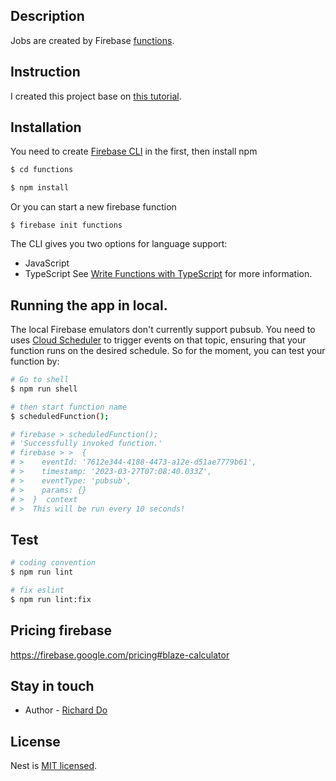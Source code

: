 ## Description

Jobs are created by Firebase [functions](https://firebase.google.com/docs/functions/get-started).

## Instruction
I created this project base on [this tutorial](https://firebase.google.com/docs/functions/schedule-functions).

## Installation
You need to create [Firebase CLI](https://firebase.google.com/docs/cli?authuser=0#setup_update_cli) in the first, then install npm

```bash
$ cd functions

$ npm install
```

Or you can start a new firebase function

```
$ firebase init functions
```
The CLI gives you two options for language support:
- JavaScript
- TypeScript See [Write Functions with TypeScript](https://firebase.google.com/docs/functions/typescript) for more information.

## Running the app in local. 
The local Firebase emulators don't currently support pubsub. You need to uses [Cloud Scheduler](https://cloud.google.com/scheduler/) to trigger events on that topic, ensuring that your function runs on the desired schedule. So for the moment, you can test your function by:

```bash
# Go to shell
$ npm run shell

# then start function name 
$ scheduledFunction();

# firebase > scheduledFunction();
# 'Successfully invoked function.'
# firebase > >  {
# >    eventId: '7612e344-4188-4473-a12e-d51ae7779b61',
# >    timestamp: '2023-03-27T07:08:40.033Z',
# >    eventType: 'pubsub',
# >    params: {}
# >  }  context
# >  This will be run every 10 seconds!
```

## Test

```bash
# coding convention
$ npm run lint

# fix eslint
$ npm run lint:fix
```

## Pricing firebase
https://firebase.google.com/pricing#blaze-calculator

## Stay in touch

- Author - [Richard Do](https://github.com/ptit9x)

## License

Nest is [MIT licensed](LICENSE).
